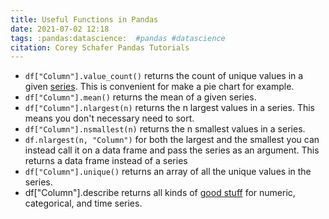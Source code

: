 ```yaml
---
title: Useful Functions in Pandas
date: 2021-07-02 12:18
tags: :pandas:datascience:  #pandas #datascience
citation: Corey Schafer Pandas Tutorials
---
```

- `df["Column"].value_count()` returns the count of unique values in a given [series](202107021207.md). This is convenient for make a pie chart for example.
- `df["Column"].mean()` returns the mean of a given series.
- `df["Column"].nlargest(n)` returns the n largest values in a series. This means you don't necessary need to sort. 
- `df["Column"].nsmallest(n)` returns the n smallest values in a series. 
- `df.nlargest(n, "Column")` for both the largest and the smallest you can instead call it on a data frame and pass the series as an argument. This returns a data frame instead of a series
- `df["Column"].unique()` returns an array of all the unique values in the series.
- df["Column"].describe returns all kinds of [good stuff](https://pandas.pydata.org/pandas-docs/stable/reference/api/pandas.DataFrame.describe.html) for numeric, categorical, and time series.

